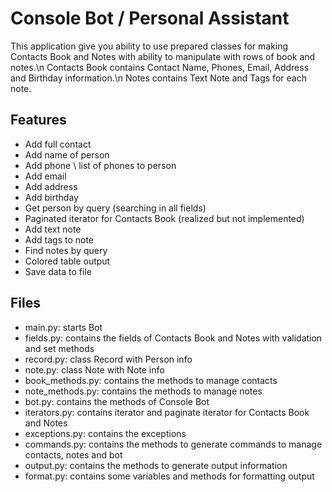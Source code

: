 # Console Bot / Personal Assistant

This application give you ability to use prepared classes for making Contacts Book and Notes with ability to manipulate with rows of book and notes.\n
Contacts Book contains Contact Name, Phones, Email, Address and Birthday information.\n
Notes contains Text Note and Tags for each note. 

## Features

- Add full contact
- Add name of person
- Add phone \ list of phones to person
- Add email
- Add address
- Add birthday
- Get person by query (searching in all fields)
- Paginated iterator for Contacts Book (realized but not implemented)
- Add text note
- Add tags to note
- Find notes by query
- Colored table output
- Save data to file

## Files

- main.py: starts Bot
- fields.py: contains the fields of Contacts Book and Notes with validation and set methods
- record.py:  class Record with Person info 
- note.py: class Note with Note info
- book_methods.py: contains the methods to manage contacts
- note_methods.py: contains the methods to manage notes
- bot.py: contains the methods of Console Bot
- iterators.py: contains iterator and paginate iterator for Contacts Book and Notes
- exceptions.py: contains the exceptions
- commands.py: contains the methods to generate commands to manage contacts, notes and bot
- output.py: contains the methods to generate output information
- format.py: contains some variables and methods for formatting output

